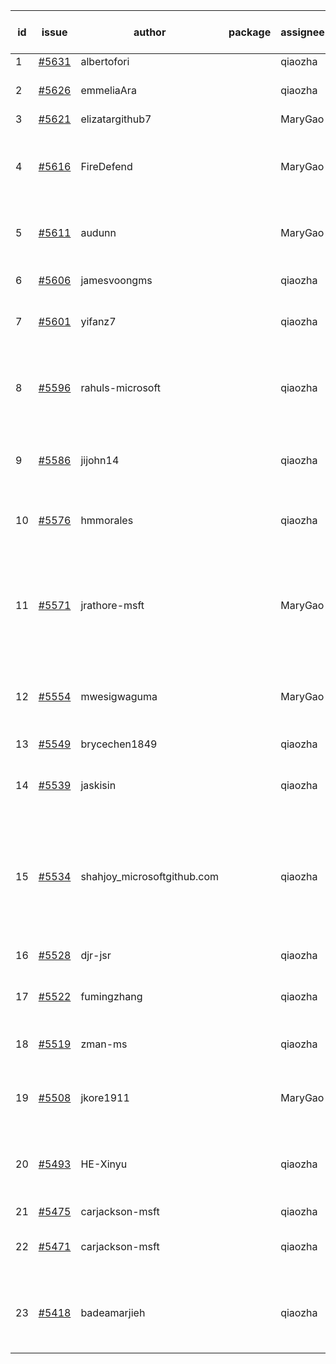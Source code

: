 | id | issue | author | package | assignee | bot advice | created date of issue | target release date | date from target |
| ------ | ------ | ------ | ------ | ------ | ------ | ------ | ------ | :-----: |
| 1 | [#5631](https://github.com/Azure/sdk-release-request/issues/5631) | albertofori |  | qiaozha | new issue. | 10-22 | 11-22 |  |
| 2 | [#5626](https://github.com/Azure/sdk-release-request/issues/5626) | emmeliaAra |  | qiaozha | Attention to inconsistent tag. | 10-22 | 11-22 |  |
| 3 | [#5621](https://github.com/Azure/sdk-release-request/issues/5621) | elizatargithub7 |  | MaryGao | new issue. | 10-16 | 11-22 |  |
| 4 | [#5616](https://github.com/Azure/sdk-release-request/issues/5616) | FireDefend |  | MaryGao | close to release date. FirstBeta. HoldOn. TypeSpec. | 10-15 | 10-25 | 1 |
| 5 | [#5611](https://github.com/Azure/sdk-release-request/issues/5611) | audunn |  | MaryGao | close to release date. HoldOn. | 10-14 | 10-25 | 1 |
| 6 | [#5606](https://github.com/Azure/sdk-release-request/issues/5606) | jamesvoongms |  | qiaozha | close to release date. | 10-11 | 10-25 | 1 |
| 7 | [#5601](https://github.com/Azure/sdk-release-request/issues/5601) | yifanz7 |  | qiaozha | close to release date. | 10-11 | 10-24 | 0 |
| 8 | [#5596](https://github.com/Azure/sdk-release-request/issues/5596) | rahuls-microsoft |  | qiaozha | new comment. close to release date. FirstGA. TypeSpec. | 10-10 | 10-25 | 1 |
| 9 | [#5586](https://github.com/Azure/sdk-release-request/issues/5586) | jijohn14 |  | qiaozha | close to release date. HoldOn. | 10-10 | 10-25 | 1 |
| 10 | [#5576](https://github.com/Azure/sdk-release-request/issues/5576) | hmmorales |  | qiaozha | close to release date. FirstBeta. TypeSpec. | 10-07 | 10-25 | 1 |
| 11 | [#5571](https://github.com/Azure/sdk-release-request/issues/5571) | jrathore-msft |  | MaryGao | new comment. close to release date. Attention to inconsistent tag. | 10-04 | 10-25 | 1 |
| 12 | [#5554](https://github.com/Azure/sdk-release-request/issues/5554) | mwesigwaguma |  | MaryGao | close to release date. Attention to inconsistent tag. | 10-01 | 10-25 | 1 |
| 13 | [#5549](https://github.com/Azure/sdk-release-request/issues/5549) | brycechen1849 |  | qiaozha |  | 09-29 | 10-11 |  |
| 14 | [#5539](https://github.com/Azure/sdk-release-request/issues/5539) | jaskisin |  | qiaozha | close to release date. FirstGA. TypeSpec. | 09-27 | 10-24 | 0 |
| 15 | [#5534](https://github.com/Azure/sdk-release-request/issues/5534) | shahjoy_microsoftgithub.com |  | qiaozha | new comment. close to release date. Attention to inconsistent tag. FirstBeta. | 09-25 | 10-25 | 1 |
| 16 | [#5528](https://github.com/Azure/sdk-release-request/issues/5528) | djr-jsr |  | qiaozha | close to release date. | 09-25 | 10-25 | 1 |
| 17 | [#5522](https://github.com/Azure/sdk-release-request/issues/5522) | fumingzhang |  | qiaozha | close to release date. | 09-24 | 10-24 | 0 |
| 18 | [#5519](https://github.com/Azure/sdk-release-request/issues/5519) | zman-ms |  | qiaozha | close to release date. TypeSpec. | 09-24 | 10-25 | 1 |
| 19 | [#5508](https://github.com/Azure/sdk-release-request/issues/5508) | jkore1911 |  | MaryGao | close to release date. FirstGA. | 09-16 | 10-24 | 0 |
| 20 | [#5493](https://github.com/Azure/sdk-release-request/issues/5493) | HE-Xinyu |  | qiaozha | close to release date. FirstBeta. HoldOn. TypeSpec. | 09-13 | 10-24 | 0 |
| 21 | [#5475](https://github.com/Azure/sdk-release-request/issues/5475) | carjackson-msft |  | qiaozha | HoldOn. | 09-09 | 09-27 |  |
| 22 | [#5471](https://github.com/Azure/sdk-release-request/issues/5471) | carjackson-msft |  | qiaozha | Attention to inconsistent tag. HoldOn. | 09-09 | 09-27 |  |
| 23 | [#5418](https://github.com/Azure/sdk-release-request/issues/5418) | badeamarjieh |  | qiaozha | close to release date. FirstGA. FirstBeta. TypeSpec. | 08-12 | 10-25 | 1 |
